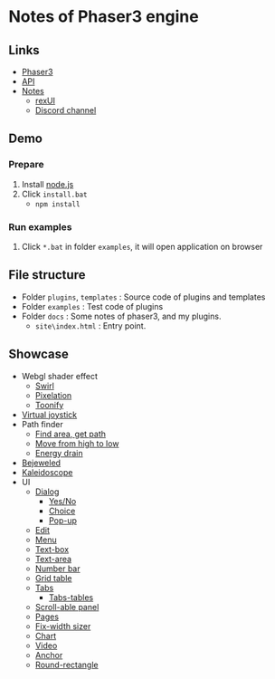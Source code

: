 # Notes of Phaser3 engine

## Links

- [Phaser3](https://github.com/photonstorm/phaser)
- [API](https://photonstorm.github.io/phaser3-docs/index.html)
- [Notes](https://rexrainbow.github.io/phaser3-rex-notes/docs/site/index.html)
    - [rexUI](https://rexrainbow.github.io/phaser3-rex-notes/docs/site/ui-overview/)
    - [Discord channel](https://discord.gg/kWkuFZK)

## Demo

### Prepare

1. Install [node.js](https://nodejs.org/en/)
2. Click `install.bat`
    - `npm install`

### Run examples

1. Click `*.bat` in folder `examples`, it will open application on browser

## File structure

- Folder `plugins`, `templates` : Source code of plugins and templates
- Folder `examples` : Test code of plugins
- Folder `docs` : Some notes of phaser3, and my plugins.
    - `site\index.html` : Entry point.

## Showcase

- Webgl shader effect
    - [Swirl](https://codepen.io/rexrainbow/full/RBXQBo)
    - [Pixelation](https://codepen.io/rexrainbow/full/MqgmgE)
    - [Toonify](https://codepen.io/rexrainbow/full/ErWNXa)
- [Virtual joystick](https://codepen.io/rexrainbow/full/oyqvQY)
- Path finder
    - [Find area, get path](https://codepen.io/rexrainbow/full/qvJwjJ)
    - [Move from high to low](https://codepen.io/rexrainbow/full/NJOmQg)
    - [Energy drain](https://codepen.io/rexrainbow/pen/vMjNNm)
- [Bejeweled](https://codepen.io/rexrainbow/full/wEVYoY)
- [Kaleidoscope](https://codepen.io/rexrainbow/full/RdzvVj)
- UI
    - [Dialog](https://codepen.io/rexrainbow/pen/oQjMWE)
        - [Yes/No](https://codepen.io/rexrainbow/pen/MPZWZG)
        - [Choice](https://codepen.io/rexrainbow/pen/ePoRVz)
        - [Pop-up](https://codepen.io/rexrainbow/pen/NEpjmP)
    - [Edit](https://codepen.io/rexrainbow/pen/YbvwBw)
    - [Menu](https://codepen.io/rexrainbow/pen/PxOEBr)
    - [Text-box](https://codepen.io/rexrainbow/pen/MzGoJv)
    - [Text-area](https://codepen.io/rexrainbow/pen/JzBZzy)
    - [Number bar](https://codepen.io/rexrainbow/pen/qLZPXr)
    - [Grid table](https://codepen.io/rexrainbow/pen/XyJbWX)
    - [Tabs](https://codepen.io/rexrainbow/pen/qJeVza)
        - [Tabs-tables](https://codepen.io/rexrainbow/pen/BGKvXK)
    - [Scroll-able panel](https://codepen.io/rexrainbow/pen/YMyBom)
    - [Pages](https://codepen.io/rexrainbow/pen/vPWzBa)
    - [Fix-width sizer](https://codepen.io/rexrainbow/pen/WPJPdK)
    - [Chart](https://codepen.io/rexrainbow/pen/qwVBNy)
    - [Video](https://codepen.io/rexrainbow/pen/Gazmyz)
    - [Anchor](https://codepen.io/rexrainbow/pen/jJqXxB)
    - [Round-rectangle](https://codepen.io/rexrainbow/pen/ZqqJjG)